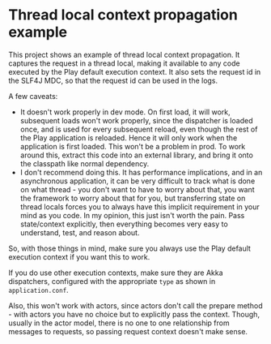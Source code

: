Thread local context propagation example
========================================

This project shows an example of thread local context propagation.  It captures the request in a thread local, making
it available to any code executed by the Play default execution context.  It also sets the request id in the SLF4J
MDC, so that the request id can be used in the logs.

A few caveats:

* It doesn't work properly in dev mode.  On first load, it will work, subsequent loads won't work properly, since the
  dispatcher is loaded once, and is used for every subsequent reload, even though the rest of the Play application
  is reloaded.  Hence it will only work when the application is first loaded.  This won't be a problem in prod.  To
  work around this, extract this code into an external library, and bring it onto the classpath like normal dependency.
* I don't recommend doing this.  It has performance implications, and in an asynchronous application, it can be very
  difficult to track what is done on what thread - you don't want to have to worry about that, you want the framework
  to worry about that for you, but transferring state on thread locals forces you to always have this implicit
  requirement in your mind as you code.  In my opinion, this just isn't worth the pain.  Pass state/context explicitly,
  then everything becomes very easy to understand, test, and reason about.
  
So, with those things in mind, make sure you always use the Play default execution context if you want this to work.

If you do use other execution contexts, make sure they are Akka dispatchers, configured with the appropriate `type`
as shown in `application.conf`.

Also, this won't work with actors, since actors don't call the prepare method - with actors you have no choice but to
explicitly pass the context.  Though, usually in the actor model, there is no one to one relationship from messages to
requests, so passing request context doesn't make sense.